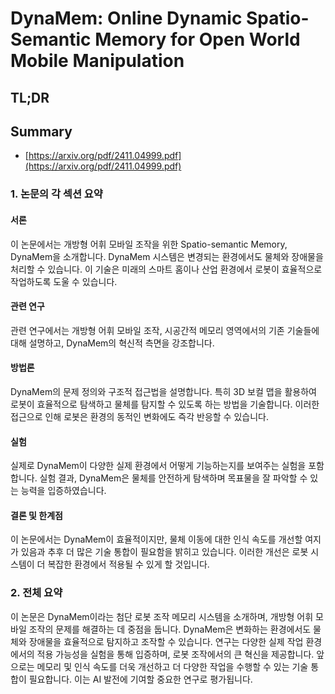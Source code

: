 # DynaMem: Online Dynamic Spatio-Semantic Memory for Open World Mobile Manipulation
## TL;DR
## Summary
- [https://arxiv.org/pdf/2411.04999.pdf](https://arxiv.org/pdf/2411.04999.pdf)

### 1. 논문의 각 섹션 요약

#### 서론
이 논문에서는 개방형 어휘 모바일 조작을 위한 Spatio-semantic Memory, DynaMem을 소개합니다. DynaMem 시스템은 변경되는 환경에서도 물체와 장애물을 처리할 수 있습니다. 이 기술은 미래의 스마트 홈이나 산업 환경에서 로봇이 효율적으로 작업하도록 도울 수 있습니다.

#### 관련 연구
관련 연구에서는 개방형 어휘 모바일 조작, 시공간적 메모리 영역에서의 기존 기술들에 대해 설명하고, DynaMem의 혁신적 측면을 강조합니다.

#### 방법론
DynaMem의 문제 정의와 구조적 접근법을 설명합니다. 특히 3D 보컬 맵을 활용하여 로봇이 효율적으로 탐색하고 물체를 탐지할 수 있도록 하는 방법을 기술합니다. 이러한 접근으로 인해 로봇은 환경의 동적인 변화에도 즉각 반응할 수 있습니다.

#### 실험
실제로 DynaMem이 다양한 실제 환경에서 어떻게 기능하는지를 보여주는 실험을 포함합니다. 실험 결과, DynaMem은 물체를 안전하게 탐색하며 목표물을 잘 파악할 수 있는 능력을 입증하였습니다.

#### 결론 및 한계점
이 논문에서는 DynaMem이 효율적이지만, 물체 이동에 대한 인식 속도를 개선할 여지가 있음과 추후 더 많은 기술 통합이 필요함을 밝히고 있습니다. 이러한 개선은 로봇 시스템이 더 복잡한 환경에서 적용될 수 있게 할 것입니다.

### 2. 전체 요약

이 논문은 DynaMem이라는 첨단 로봇 조작 메모리 시스템을 소개하며, 개방형 어휘 모바일 조작의 문제를 해결하는 데 중점을 둡니다. DynaMem은 변화하는 환경에서도 물체와 장애물을 효율적으로 탐지하고 조작할 수 있습니다. 연구는 다양한 실제 작업 환경에서의 적용 가능성을 실험을 통해 입증하며, 로봇 조작에서의 큰 혁신을 제공합니다. 앞으로는 메모리 및 인식 속도를 더욱 개선하고 더 다양한 작업을 수행할 수 있는 기술 통합이 필요합니다. 이는 AI 발전에 기여할 중요한 연구로 평가됩니다.